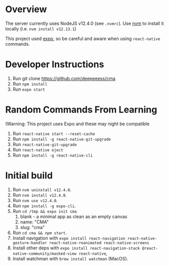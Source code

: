 # Overview

The server currently uses NodeJS v12.4.0 (see `.nvmrc`). Use [nvm](https://github.com/nvm-sh/nvm) to install it locally (i.e. `nvm install v12.13.1`)

This project used [expo](https://expo.io/), so be careful and aware when using `react-native` commands.

# Developer Instructions

1. Run git clone https://github.com/deepeeess/cma
2. Run `npm install`
3. Run `expo start`

# Random Commands From Learning

(Warning: This project uses Expo and these may night be compatible

1. Run `react-native start --reset-cache`
2. Run `npm install -g react-native-git-upgrade` 
3. Run `react-native-git-upgrade`
4. Run `react-native eject`
5. Run `npm install -g react-native-cli`

# Initial build

1. Run `nvm uninstall v12.4.0`.
2. Run `nvm install v12.4.0`.
3. Run `nvm use v12.4.0`.
4. Run `npm install -g expo-cli`.
5. Run `cd /tmp && expo init cma`
   1. blank - a minimal app as clean as an empty canvas
   2. name: "CMA"
   3. slug: "cma"
6. Run `cd cma && npm start`.
7. Install navigation with `expo install react-navigation react-native-gesture-handler react-native-reanimated react-native-screens`
8. Install other deps with `expo install react-navigation-stack @react-native-community/masked-view react-native`, 
9. Install watchman with `brew install watchman` (MacOS).

